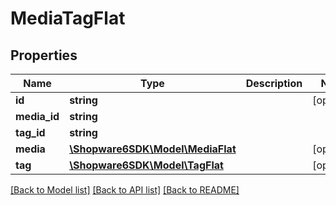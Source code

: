 # MediaTagFlat

## Properties
Name | Type | Description | Notes
------------ | ------------- | ------------- | -------------
**id** | **string** |  | [optional] 
**media_id** | **string** |  | 
**tag_id** | **string** |  | 
**media** | [**\Shopware6SDK\Model\MediaFlat**](MediaFlat.md) |  | [optional] 
**tag** | [**\Shopware6SDK\Model\TagFlat**](TagFlat.md) |  | [optional] 

[[Back to Model list]](../../README.md#documentation-for-models) [[Back to API list]](../../README.md#documentation-for-api-endpoints) [[Back to README]](../../README.md)

